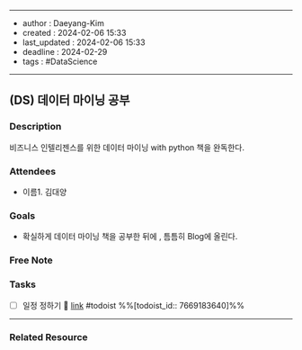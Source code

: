 
---
- author : Daeyang-Kim
- created : 2024-02-06 15:33
- last_updated : 2024-02-06 15:33
- deadline : 2024-02-29
- tags : #DataScience
---

## (DS) 데이터 마이닝 공부

### Description

비즈니스 인텔리젠스를 위한 데이터 마이닝 with python 책을 완독한다.

### Attendees
- 이름1. 김대양

### Goals
- 확실하게 데이터 마이닝 책을 공부한 뒤에 , 틈틈히 Blog에 올린다.
### Free Note


### Tasks
- [ ] 일정 정하기   📅 [link](https://todoist.com/showTask?id=7669183640) #todoist %%[todoist_id:: 7669183640]%%
---
### Related Resource


